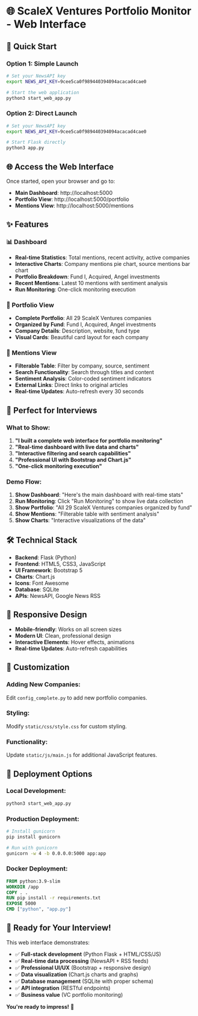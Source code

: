 # 🌐 ScaleX Ventures Portfolio Monitor - Web Interface

## 🚀 Quick Start

### Option 1: Simple Launch
```bash
# Set your NewsAPI key
export NEWS_API_KEY=9cee5ca0f989440394094acacad4cae0

# Start the web application
python3 start_web_app.py
```

### Option 2: Direct Launch
```bash
# Set your NewsAPI key
export NEWS_API_KEY=9cee5ca0f989440394094acacad4cae0

# Start Flask directly
python3 app.py
```

## 🌐 Access the Web Interface

Once started, open your browser and go to:
- **Main Dashboard**: http://localhost:5000
- **Portfolio View**: http://localhost:5000/portfolio
- **Mentions View**: http://localhost:5000/mentions

## ✨ Features

### 📊 Dashboard
- **Real-time Statistics**: Total mentions, recent activity, active companies
- **Interactive Charts**: Company mentions pie chart, source mentions bar chart
- **Portfolio Breakdown**: Fund I, Acquired, Angel investments
- **Recent Mentions**: Latest 10 mentions with sentiment analysis
- **Run Monitoring**: One-click monitoring execution

### 🏢 Portfolio View
- **Complete Portfolio**: All 29 ScaleX Ventures companies
- **Organized by Fund**: Fund I, Acquired, Angel investments
- **Company Details**: Description, website, fund type
- **Visual Cards**: Beautiful card layout for each company

### 📰 Mentions View
- **Filterable Table**: Filter by company, source, sentiment
- **Search Functionality**: Search through titles and content
- **Sentiment Analysis**: Color-coded sentiment indicators
- **External Links**: Direct links to original articles
- **Real-time Updates**: Auto-refresh every 30 seconds

## 🎯 Perfect for Interviews

### What to Show:
1. **"I built a complete web interface for portfolio monitoring"**
2. **"Real-time dashboard with live data and charts"**
3. **"Interactive filtering and search capabilities"**
4. **"Professional UI with Bootstrap and Chart.js"**
5. **"One-click monitoring execution"**

### Demo Flow:
1. **Show Dashboard**: "Here's the main dashboard with real-time stats"
2. **Run Monitoring**: Click "Run Monitoring" to show live data collection
3. **Show Portfolio**: "All 29 ScaleX Ventures companies organized by fund"
4. **Show Mentions**: "Filterable table with sentiment analysis"
5. **Show Charts**: "Interactive visualizations of the data"

## 🛠️ Technical Stack

- **Backend**: Flask (Python)
- **Frontend**: HTML5, CSS3, JavaScript
- **UI Framework**: Bootstrap 5
- **Charts**: Chart.js
- **Icons**: Font Awesome
- **Database**: SQLite
- **APIs**: NewsAPI, Google News RSS

## 📱 Responsive Design

- **Mobile-friendly**: Works on all screen sizes
- **Modern UI**: Clean, professional design
- **Interactive Elements**: Hover effects, animations
- **Real-time Updates**: Auto-refresh capabilities

## 🔧 Customization

### Adding New Companies:
Edit `config_complete.py` to add new portfolio companies.

### Styling:
Modify `static/css/style.css` for custom styling.

### Functionality:
Update `static/js/main.js` for additional JavaScript features.

## 🚀 Deployment Options

### Local Development:
```bash
python3 start_web_app.py
```

### Production Deployment:
```bash
# Install gunicorn
pip install gunicorn

# Run with gunicorn
gunicorn -w 4 -b 0.0.0.0:5000 app:app
```

### Docker Deployment:
```dockerfile
FROM python:3.9-slim
WORKDIR /app
COPY . .
RUN pip install -r requirements.txt
EXPOSE 5000
CMD ["python", "app.py"]
```

## 🎉 Ready for Your Interview!

This web interface demonstrates:
- ✅ **Full-stack development** (Python Flask + HTML/CSS/JS)
- ✅ **Real-time data processing** (NewsAPI + RSS feeds)
- ✅ **Professional UI/UX** (Bootstrap + responsive design)
- ✅ **Data visualization** (Chart.js charts and graphs)
- ✅ **Database management** (SQLite with proper schema)
- ✅ **API integration** (RESTful endpoints)
- ✅ **Business value** (VC portfolio monitoring)

**You're ready to impress!** 🚀
